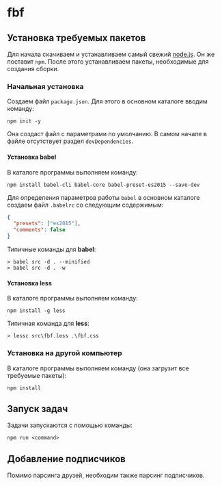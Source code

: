 # fbf

## Установка требуемых пакетов

Для начала скачиваем и устанавливаем самый свежий [node.js](https://nodejs.org/uk/). Он же поставит `npm`. После этого устанавливаем пакеты, необходимые для создания сборки.

### Начальная установка

Создаем файл `package.json`. Для этого в основном каталоге вводим команду:

	npm init -y

Она создаст файл с параметрами по умолчанию. В самом начале в файле отсутствует раздел `devDependencies`.

#### Установка babel

В каталоге программы выполняем команду:

	npm install babel-cli babel-core babel-preset-es2015 --save-dev

Для определения параметров работы `babel` в основном каталоге создаем файл `.babelrc` со следующим содержимым:

```json
{
  "presets": ["es2015"],
  "comments": false
}
```

Типичные команды для **babel**:

	> babel src -d . --minified
	> babel src -d . -w


#### Установка less

В каталоге программы выполняем команду:

	npm install -g less

Типичная команда для **less**:

	> lessc src\fbf.less .\fbf.css

### Установка на другой компьютер

В каталоге программы выполняем команду (она загрузит все требуемые пакеты):

	npm install

## Запуск задач

Задачи запускаются с помощью команды:

	npm run <command>

## Добавление подписчиков

Помимо парсинга друзей, необходим также парсинг подписчиков.